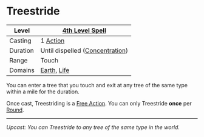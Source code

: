 # Treestride

| Level    | [4th Level Spell](4th%20Level%20Spells.md)                                    |
| -------- | ------------------------------------------------------------------------------ |
| Casting  | 1 [Action](../../../../Game%20Procedures/Core%20Procedures/Action.md)          |
| Duration | Until dispelled ([Concentration](../../Concentration.md))                      |
| Range    | Touch                                                                          |
| Domains  | [Earth](../../Spell%20Domains/Earth.md), [Life](../../Spell%20Domains/Life.md) |

You can enter a tree that you touch and exit at any tree of the same type within a mile for the duration.

Once cast, Treestriding is a [Free Action](../../../../Game%20Procedures/Core%20Procedures/Action.md#Free%20Action). You can only Treestride **once** per [Round](../../../../Game%20Procedures/Core%20Procedures/Round.md).

---
*Upcast: You can Treestride to any tree of the same type in the world.*
